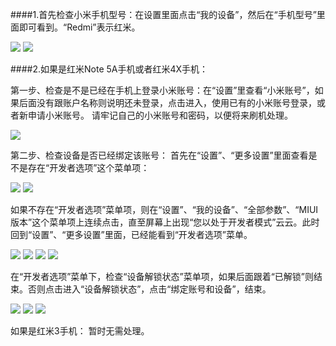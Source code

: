 ####1.首先检查小米手机型号：在设置里面点击“我的设备”，然后在“手机型号”里面即可看到。“Redmi”表示红米。

<img src='/assets/js.1.1.png'>

<img src='/assets/js.1.2.png'>  

####2.如果是红米Note 5A手机或者红米4X手机：

第一步、检查是不是已经在手机上登录小米账号：在“设置”里查看“小米账号”，如果后面没有跟账户名称则说明还未登录，点击进入，使用已有的小米账号登录，或者新申请小米账号。
<span class='rem1boldred'>请牢记自己的小米账号和密码，以便将来刷机处理。</span>

<img src='/assets/js.1.3.png'>

第二步、检查设备是否已经绑定该账号：首先在“设置”、“更多设置”里面查看是不是存在“开发者选项”这个菜单项： 

<img src='/assets/js.2.1.png'>

<img src='/assets/js.2.2.png'>

如果不存在“开发者选项”菜单项，则在“设置”、“我的设备”、“全部参数”、“MIUI版本”这个菜单项上连续点击，直至屏幕上出现“您以处于开发者模式”云云。此时回到“设置”、“更多设置”里面，已经能看到“开发者选项”菜单。

<img src='/assets/js.2.3.png'>

<img src='/assets/js.2.4.png'>

<img src='/assets/js.2.5.png'>

<img src='/assets/js.2.6.png'>

在“开发者选项”菜单下，检查“设备解锁状态”菜单项，如果后面跟着“已解锁”则结束。否则点击进入“设备解锁状态”，点击“绑定账号和设备”，结束。

<img src='/assets/js.2.7.png'>

<img src='/assets/js.2.8.png'>

<img src='/assets/js.2.9.png'>

如果是红米3手机：暂时无需处理。

